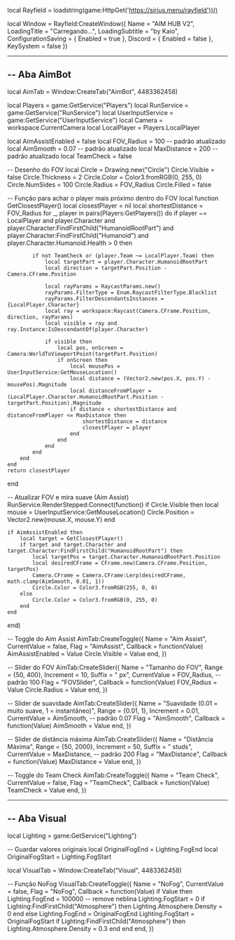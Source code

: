 local Rayfield = loadstring(game:HttpGet('https://sirius.menu/rayfield'))()

local Window = Rayfield:CreateWindow({
    Name = "AIM HUB V2",
    LoadingTitle = "Carregando...",
    LoadingSubtitle = "by Kaio",
    ConfigurationSaving = { Enabled = true },
    Discord = { Enabled = false },
    KeySystem = false
})

-----------------------------------------------------
-- Aba AimBot
-----------------------------------------------------
local AimTab = Window:CreateTab("AimBot", 4483362458)

local Players = game:GetService("Players")
local RunService = game:GetService("RunService")
local UserInputService = game:GetService("UserInputService")
local Camera = workspace.CurrentCamera
local LocalPlayer = Players.LocalPlayer

local AimAssistEnabled = false
local FOV_Radius = 100 -- padrão atualizado
local AimSmooth = 0.07 -- padrão atualizado
local MaxDistance = 200 -- padrão atualizado
local TeamCheck = false

-- Desenho do FOV
local Circle = Drawing.new("Circle")
Circle.Visible = false
Circle.Thickness = 2
Circle.Color = Color3.fromRGB(0, 255, 0)
Circle.NumSides = 100
Circle.Radius = FOV_Radius
Circle.Filled = false

-- Função para achar o player mais próximo dentro do FOV
local function GetClosestPlayer()
    local closestPlayer = nil
    local shortestDistance = FOV_Radius
    for _, player in pairs(Players:GetPlayers()) do
        if player ~= LocalPlayer 
        and player.Character 
        and player.Character:FindFirstChild("HumanoidRootPart")
        and player.Character:FindFirstChild("Humanoid") 
        and player.Character.Humanoid.Health > 0 then

            if not TeamCheck or (player.Team ~= LocalPlayer.Team) then
                local targetPart = player.Character.HumanoidRootPart
                local direction = targetPart.Position - Camera.CFrame.Position

                local rayParams = RaycastParams.new()
                rayParams.FilterType = Enum.RaycastFilterType.Blacklist
                rayParams.FilterDescendantsInstances = {LocalPlayer.Character}
                local ray = workspace:Raycast(Camera.CFrame.Position, direction, rayParams)
                local visible = ray and ray.Instance:IsDescendantOf(player.Character)

                if visible then
                    local pos, onScreen = Camera:WorldToViewportPoint(targetPart.Position)
                    if onScreen then
                        local mousePos = UserInputService:GetMouseLocation()
                        local distance = (Vector2.new(pos.X, pos.Y) - mousePos).Magnitude
                        local distanceFromPlayer = (LocalPlayer.Character.HumanoidRootPart.Position - targetPart.Position).Magnitude
                        if distance < shortestDistance and distanceFromPlayer <= MaxDistance then
                            shortestDistance = distance
                            closestPlayer = player
                        end
                    end
                end
            end
        end
    end
    return closestPlayer
end

-- Atualizar FOV e mira suave (Aim Assist)
RunService.RenderStepped:Connect(function()
    if Circle.Visible then
        local mouse = UserInputService:GetMouseLocation()
        Circle.Position = Vector2.new(mouse.X, mouse.Y)
    end

    if AimAssistEnabled then
        local target = GetClosestPlayer()
        if target and target.Character and target.Character:FindFirstChild("HumanoidRootPart") then
            local targetPos = target.Character.HumanoidRootPart.Position
            local desiredCFrame = CFrame.new(Camera.CFrame.Position, targetPos)
            Camera.CFrame = Camera.CFrame:Lerp(desiredCFrame, math.clamp(AimSmooth, 0.01, 1))
            Circle.Color = Color3.fromRGB(255, 0, 0)
        else
            Circle.Color = Color3.fromRGB(0, 255, 0)
        end
    end
end)

-- Toggle do Aim Assist
AimTab:CreateToggle({
    Name = "Aim Assist",
    CurrentValue = false,
    Flag = "AimAssist",
    Callback = function(Value)
        AimAssistEnabled = Value
        Circle.Visible = Value
    end,
})

-- Slider do FOV
AimTab:CreateSlider({
    Name = "Tamanho do FOV",
    Range = {50, 400},
    Increment = 10,
    Suffix = " px",
    CurrentValue = FOV_Radius, -- padrão 100
    Flag = "FOVSlider",
    Callback = function(Value)
        FOV_Radius = Value
        Circle.Radius = Value
    end,
})

-- Slider de suavidade
AimTab:CreateSlider({
    Name = "Suavidade (0.01 = muito suave, 1 = instantâneo)",
    Range = {0.01, 1},
    Increment = 0.01,
    CurrentValue = AimSmooth, -- padrão 0.07
    Flag = "AimSmooth",
    Callback = function(Value)
        AimSmooth = Value
    end,
})

-- Slider de distância máxima
AimTab:CreateSlider({
    Name = "Distância Máxima",
    Range = {50, 2000},
    Increment = 50,
    Suffix = " studs",
    CurrentValue = MaxDistance, -- padrão 200
    Flag = "MaxDistance",
    Callback = function(Value)
        MaxDistance = Value
    end,
})

-- Toggle do Team Check
AimTab:CreateToggle({
    Name = "Team Check",
    CurrentValue = false,
    Flag = "TeamCheck",
    Callback = function(Value)
        TeamCheck = Value
    end,
})

-----------------------------------------------------
-- Aba Visual
-----------------------------------------------------
local Lighting = game:GetService("Lighting")

-- Guardar valores originais
local OriginalFogEnd = Lighting.FogEnd
local OriginalFogStart = Lighting.FogStart

local VisualTab = Window:CreateTab("Visual", 4483362458)

-- Função NoFog
VisualTab:CreateToggle({
    Name = "NoFog",
    CurrentValue = false,
    Flag = "NoFog",
    Callback = function(Value)
        if Value then
            Lighting.FogEnd = 100000 -- remove neblina
            Lighting.FogStart = 0
            if Lighting:FindFirstChild("Atmosphere") then
                Lighting.Atmosphere.Density = 0
            end
        else
            Lighting.FogEnd = OriginalFogEnd
            Lighting.FogStart = OriginalFogStart
            if Lighting:FindFirstChild("Atmosphere") then
                Lighting.Atmosphere.Density = 0.3
            end
        end
    end,
})
